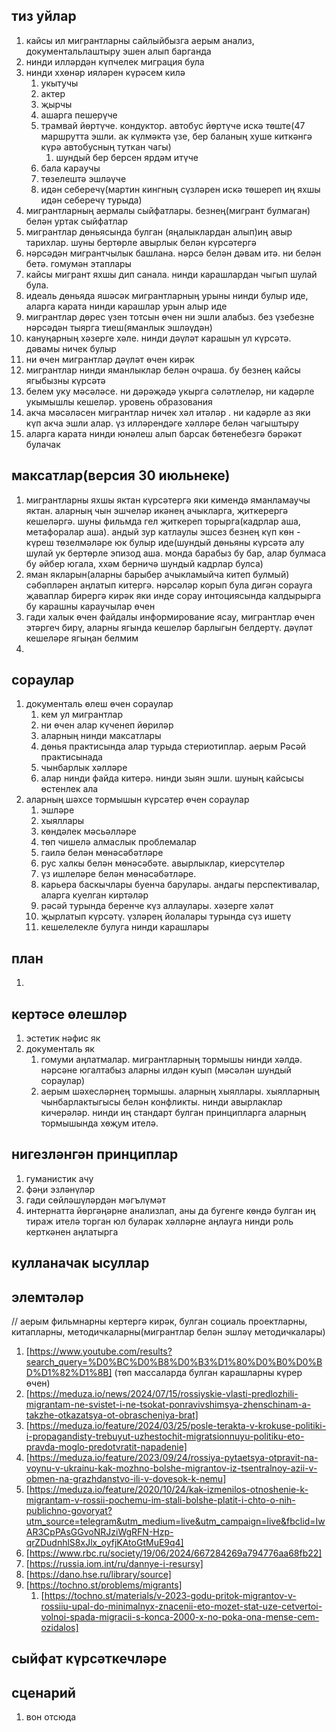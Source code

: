 ## тиз уйлар
1. кайсы ил мигрантларны сайлыйбызга аерым анализ, документальлаштыру эшен алып барганда
2. нинди илләрдән күпчелек миграция була
3. нинди ххөнәр ияләрен күрәсем килә
    1. укытучы
    2. актер
    3. җырчы
    4. ашарга пешерүче
    5. трамвай йөртүче. кондуктор. автобус йөртүче искә төште(47 маршрутта эшли. ак күлмәктә үзе, бер баланың хуше киткәнгә күрә автобусның туткан чагы)
        1. шундый бер берсен ярдәм итүче
    6. бала караучы
    7. төзелештә эшләүче
    8. идән себеречү(мартин кингның сүзләрен искә төшереп иң яхшы идән себеречү турыда)
4. мигрантларның аермалы сыйфатлары. безнең(мигрант булмаган) белән уртак сыйфатлар
5. мигрантлар дөньясында булган (яңалыклардан алып)иң авыр тарихлар. шуны бертөрле авырлык белән күрсәтергә
6. нәрсәдән мигрантчылык башлана. нәрсә белән дәвам итә. ни белән бетә. гомумән этаплары
7. кайсы мигрант яхшы дип санала. нинди карашлардан чыгып шулай була.
8. идеаль дөньяда яшәсәк мигрантларның урыны нинди булыр иде, аларга карата нинди карашлар урын алыр иде
9. мигрантлар дөрес үзен тотсын өчен ни эшли алабыз. без үзебезне нәрсәдән тыярга тиеш(яманлык эшләүдән)
10. кануңарның хәзерге хәле. нинди дәүләт карашын ул күрсәтә. дәвамы ничек булыр
11. ни өчен мигрантлар дәүләт өчен кирәк
12. мигрантлар нинди яманлыклар белән очраша. бу безнең кайсы ягыбызны күрсәтә
13. белем уку мәсәләсе. ни дәрәҗәдә укырга сәләтлеләр, ни кадәрле укымышлы кешеләр. уровень образования
14. акча мәсәләсен мигрантлар ничек хәл итәләр . ни кадәрле аз яки күп акча эшли алар. үз илләрендәге хәлләре белән чагыштыру
15. аларга карата нинди юнәлеш алып барсак бөтенебезгә бәрәкәт булачак
## максатлар(версия 30 июльнеке)
1. мигрантларны яхшы яктан күрсәтергә яки кимендә яманламаучы яктан. аларның чын эшчеләр икәнең ачыкларга, җиткерергә кешеләргә. шуны фильмда гел җиткереп торырга(кадрлар аша, метафоралар аша). андый зур катлаулы эшсез безнең күп көн - күреш төзелмәләре юк булыр иде(шундый дөньяны күрсәтә алу шулай ук бертөрле эпизод аша. монда барабыз бу бар, алар булмаса бу әйбер югала, ххәм берничә шундый кадрлар булса)
2. яман якларын(аларны барыбер ачыкламыйча китеп булмый) сәбәпләрен аңлатып китергә. нәрсәләр корып була дигән сорауга җаваплар бирергә кирәк яки инде сорау интоциясында калдырырга бу карашны караучылар өчен
3. гади халык өчен файдалы информирование ясау, мигрантлар өчен этәргеч бирү, аларны ягында кешеләр барлыгын белдертү. дәүләт кешеләре ягыңан белмим
4. 
## сораулар
1. документаль өлеш өчен сораулар
    1. кем ул мигрантлар
    2. ни өчен алар күченеп йөриләр
    3. аларның нинди максатлары
    4. дөнья практисында алар турыда стериотиплар. аерым Рәсәй практисынада
    5. чынбарлык хәлләре
    6. алар нинди файда китерә. нинди зыян эшли. шуның кайсысы өстенлек ала
 2. аларның шәхсе тормышын күрсәтер өчен сораулар
    1. эшләре
    2. хыяллары
    3. көндәлек мәсьәлләре
    4. төп чишелә алмаслык проблемалар
    5. гаилә белән мөнәсәбәтләре
    6. рус халкы белән мөнәсәбәте. авырлыклар, киерсүтеләр
    7. үз ишлеләре белән мөнәсәбәтләре.
    8. карьера баскычлары буенча барулары. андагы перспективалар, аларга куелган киртәләр
    9. рәсәй турында беренче күз аллаулары. хәзерге хәләт
    10. җырлатып күрсәтү. үзләрең йолалары турында сүз ишетү
    11. кешелелекле булуга нинди карашлары
## план
1. 
## кертәсе өлешләр
1. эстетик нәфис як
2. документаль як
   1. гомуми аңлатмалар. мигрантларның тормышы нинди хәлдә. нәрсәне югалтабыз аларны илдән куып (мәсәлән шундый сораулар)
   2. аерым шәхесләрнең тормышы. аларның хыяллары. хыялларның чынбарлактыгысы белән конфликты. нинди авырлаклар кичерәләр. нинди иң стандарт булган принципларга аларның тормышында хөҗум ителә.
## нигезләнгән принциплар
1. гуманистик ачу
2. фәңи эзләнүләр
3. гади сөйләшүләрдән мәгълүмәт
4. интернатта йөргәңәрне анализлап, аны да бугенге көндә булган иң тираж ителә торган юл буларак хәлләрне аңлауга нинди роль керткәнен аңлатырга
## кулланачак ысуллар
## элемтәләр
// аерым фильмнарны кертергә кирәк, булган социаль проектларны, китапларны, методичкаларны(мигрантлар белән эшләү методичкалары)
1. [https://www.youtube.com/results?search_query=%D0%BC%D0%B8%D0%B3%D1%80%D0%B0%D0%BD%D1%82%D1%8B] (төп массаларда булган карашларны күрер өчен)
2. [https://meduza.io/news/2024/07/15/rossiyskie-vlasti-predlozhili-migrantam-ne-svistet-i-ne-tsokat-ponravivshimsya-zhenschinam-a-takzhe-otkazatsya-ot-obrascheniya-brat]
3. [https://meduza.io/feature/2024/03/25/posle-terakta-v-krokuse-politiki-i-propagandisty-trebuyut-uzhestochit-migratsionnuyu-politiku-eto-pravda-moglo-predotvratit-napadenie]
4. [https://meduza.io/feature/2023/09/24/rossiya-pytaetsya-otpravit-na-voynu-v-ukrainu-kak-mozhno-bolshe-migrantov-iz-tsentralnoy-azii-v-obmen-na-grazhdanstvo-ili-v-dovesok-k-nemu]
5. [https://meduza.io/feature/2020/10/24/kak-izmenilos-otnoshenie-k-migrantam-v-rossii-pochemu-im-stali-bolshe-platit-i-chto-o-nih-publichno-govoryat?utm_source=telegram&utm_medium=live&utm_campaign=live&fbclid=IwAR3CpPAsGGvoNRJziWgRFN-Hzp-qrZDudnhlS8xJlx_oyfjKAtoGtMuE9q4]
6. [https://www.rbc.ru/society/19/06/2024/667284269a794776aa68fb22]
7. [https://russia.iom.int/ru/dannye-i-resursy]
8. [https://dano.hse.ru/library/source]
9. [https://tochno.st/problems/migrants]
   1.  [https://tochno.st/materials/v-2023-godu-pritok-migrantov-v-rossiiu-upal-do-minimalnyx-znacenii-eto-mozet-stat-uze-cetvertoi-volnoi-spada-migracii-s-konca-2000-x-no-poka-ona-mense-cem-ozidalos]
## сыйфат күрсәткечләре
## сценарий
1. вон отсюда
